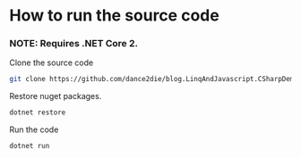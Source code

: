 # How to run the source code
### NOTE: Requires .NET Core 2.
Clone the source code

```bash
git clone https://github.com/dance2die/blog.LinqAndJavascript.CSharpDemo.git
```

Restore  nuget packages.
```bash
dotnet restore
```

Run the code
```bash
dotnet run
```
